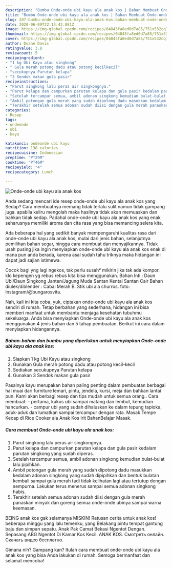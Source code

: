 ```yaml
---
description: "Bumbu Onde-onde ubi kayu ala anak kos | Bahan Membuat Onde-onde ubi kayu ala anak kos Yang Enak Banget"
title: "Bumbu Onde-onde ubi kayu ala anak kos | Bahan Membuat Onde-onde ubi kayu ala anak kos Yang Enak Banget"
slug: 287-bumbu-onde-onde-ubi-kayu-ala-anak-kos-bahan-membuat-onde-onde-ubi-kayu-ala-anak-kos-yang-enak-banget
date: 2020-06-09T22:13:42.081Z
image: https://img-global.cpcdn.com/recipes/04845fa8ed0d7a85/751x532cq70/onde-onde-ubi-kayu-ala-anak-kos-foto-resep-utama.jpg
thumbnail: https://img-global.cpcdn.com/recipes/04845fa8ed0d7a85/751x532cq70/onde-onde-ubi-kayu-ala-anak-kos-foto-resep-utama.jpg
cover: https://img-global.cpcdn.com/recipes/04845fa8ed0d7a85/751x532cq70/onde-onde-ubi-kayu-ala-anak-kos-foto-resep-utama.jpg
author: Duane Davis
ratingvalue: 3.8
reviewcount: 5
recipeingredient:
- "1 kg Ubi Kayu atau singkong"
- " Gula merah potong dadu atau potong kecilkecil"
- "secukupnya Parutan kelapa"
- "3 Sendok makan gula pasir"
recipeinstructions:
- "Parut singkong lalu peras air singkongnya."
- "Parut kelapa dan campurkan parutan kelapa dan gula pasir kedalam parutan singkong yang sudah diperas."
- "Setelah tercampur semua, ambil adonan singkong kemudian bulat-bulat lalu pipihkan."
- "Ambil potongan gula merah yang sudah dipotong dadu masukkan kedalam adonan singkong yang sudah dipipihkan dan bentuk bulatan kembali sampai gula merah tadi tidak kelihatan lagi atau tertutup dengan sempurna. Lakukan terus menerus sampai semua adonan singkong habis."
- "Terakhir setelah semua adonan sudah diisi dengan gula merah panaskan minyak dan goreng semua onde-onde ubinya sampai warna keemasan."
categories:
- Resep
tags:
- ondeonde
- ubi
- kayu

katakunci: ondeonde ubi kayu 
nutrition: 138 calories
recipecuisine: Indonesian
preptime: "PT29M"
cooktime: "PT46M"
recipeyield: "4"
recipecategory: Lunch

---
```



![Onde-onde ubi kayu ala anak kos](https://img-global.cpcdn.com/recipes/04845fa8ed0d7a85/751x532cq70/onde-onde-ubi-kayu-ala-anak-kos-foto-resep-utama.jpg)

Anda sedang mencari ide resep onde-onde ubi kayu ala anak kos yang Sedap? Cara membuatnya memang tidak terlalu sulit namun tidak gampang juga. apabila keliru mengolah maka hasilnya tidak akan memuaskan dan bahkan tidak sedap. Padahal onde-onde ubi kayu ala anak kos yang enak seharusnya memiliki aroma dan cita rasa yang bisa memancing selera kita.

Ada beberapa hal yang sedikit banyak mempengaruhi kualitas rasa dari onde-onde ubi kayu ala anak kos, mulai dari jenis bahan, selanjutnya pemilihan bahan segar, hingga cara membuat dan menyajikannya. Tidak usah pusing jika ingin menyiapkan onde-onde ubi kayu ala anak kos enak di mana pun anda berada, karena asal sudah tahu triknya maka hidangan ini dapat jadi sajian istimewa.

Cocok bagi yng lagi ngekos, tak perlu susah² mikirin jika tak ada kompor. klo kepengen yg rebus rebus kita bisa menggunakan. Bahan Inti : Daun Ubi/Daun Singkong Janten/Jagung Muda Santan Kental Santan Cair Bahan diulek/diblender : Cabai Merah B. Stik ubi ala churros. foto: Instagram/@bungarosvita.


Nah, kali ini kita coba, yuk, ciptakan onde-onde ubi kayu ala anak kos sendiri di rumah. Tetap berbahan yang sederhana, hidangan ini bisa memberi manfaat untuk membantu menjaga kesehatan tubuhmu sekeluarga. Anda bisa menyiapkan Onde-onde ubi kayu ala anak kos menggunakan 4 jenis bahan dan 5 tahap pembuatan. Berikut ini cara dalam menyiapkan hidangannya.

<!--inarticleads1-->

##### Bahan-bahan dan bumbu yang diperlukan untuk menyiapkan Onde-onde ubi kayu ala anak kos:

1. Siapkan 1 kg Ubi Kayu atau singkong
1. Gunakan  Gula merah potong dadu atau potong kecil-kecil
1. Sediakan secukupnya Parutan kelapa
1. Gunakan 3 Sendok makan gula pasir


Pasalnya kayu merupakan bahan paling penting dalam pembuatan berbagai hal muai dari furniture lemari, pintu, jendela, kursi, meja dan bahkan lantai pun. Kami akan berbagi resep dan tips mudah untuk semua orang.. Cara membuat: - pertama, kukus ubi sampai matang dan lembut, kemudian hancurkan. - campur ubi yang sudah dihaluskan ke dalam tepung tapioka, aduk-aduk dan lumatkan sampai tercampur dengan rata. Masak Tempe Kecap di Rice Cooker ala Anak Kos Irit BahanBelajar Masak. 

<!--inarticleads2-->

##### Cara membuat Onde-onde ubi kayu ala anak kos:

1. Parut singkong lalu peras air singkongnya.
1. Parut kelapa dan campurkan parutan kelapa dan gula pasir kedalam parutan singkong yang sudah diperas.
1. Setelah tercampur semua, ambil adonan singkong kemudian bulat-bulat lalu pipihkan.
1. Ambil potongan gula merah yang sudah dipotong dadu masukkan kedalam adonan singkong yang sudah dipipihkan dan bentuk bulatan kembali sampai gula merah tadi tidak kelihatan lagi atau tertutup dengan sempurna. Lakukan terus menerus sampai semua adonan singkong habis.
1. Terakhir setelah semua adonan sudah diisi dengan gula merah panaskan minyak dan goreng semua onde-onde ubinya sampai warna keemasan.


BEING anak kos gak selamanya MISKIN! Ratusan cerita untuk anak kos! beberapa minggu yang lalu temenku, yang Belakang pintu tempat gantung baju dan simpan sepatu. Anak Pak Camat Bekasi Ngentot Dengan. Sepasang ABG Ngentot Di Kamar Kos Kecil. ANAK KOS. Смотреть онлайн. Скачать видео бесплатно. 

Gimana nih? Gampang kan? Itulah cara membuat onde-onde ubi kayu ala anak kos yang bisa Anda lakukan di rumah. Semoga bermanfaat dan selamat mencoba!
